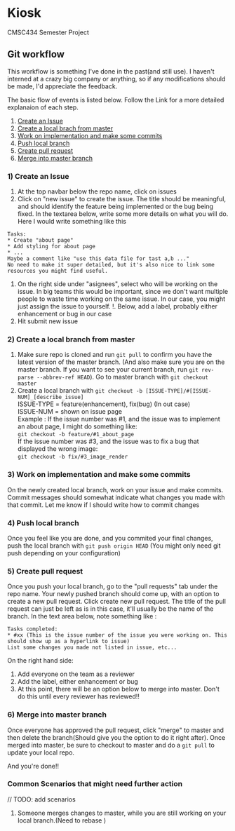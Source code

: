 # Kiosk
CMSC434 Semester Project



## Git workflow 
This workflow is something I've done in the past(and still use).
I haven't interned at a crazy big company or anything, so if any 
modifications should be made, I'd appreciate the feedback.

The basic flow of events is listed below.
Follow the Link for a more detailed explanaion of each step.
1. [Create an Issue](https://github.com/CMSC434/Kiosk#1-create-an-issue)
1. [Create a local brach from master](https://github.com/CMSC434/Kiosk#2-create-a-local-branch-from-master)
1. [Work on implementation and make some commits](https://github.com/CMSC434/Kiosk#3-work-on-implementation-and-make-some-commits)
1. [Push local branch]()
1. [Create pull request]()
1. [Merge into master branch]()

### 1) Create an Issue
1. At the top navbar below the repo name, click on issues
1. Click on "new issue" to create the issue. The title should be meaningful, and should identify the feature being implemented or the bug being fixed. In the textarea below, write some more details on what you will do. Here I would write something like this 
```
Tasks: 
* Create "about page" 
* Add styling for about page
* ...
Maybe a comment like "use this data file for tast a,b ..."
No need to make it super detailed, but it's also nice to link some resources you might find useful.
```
1. On the right side under "asignees", select who will be working on the issue. In big teams this would be important, since we don't want multiple people to waste time working on the same issue. In our case, you might just assign the issue to yourself. 
!. Below, add a label, probably either enhancement or bug in our case
1. Hit submit new issue

### 2) Create a local branch from master
1. Make sure repo is cloned and run `git pull` to confirm you have the latest version of the master branch. (And also make sure you are on the master branch. If you want to see your current branch, run `git rev-parse --abbrev-ref HEAD`). Go to master branch with `git checkout master`
1. Create a local branch with `git checkout -b [ISSUE-TYPE]/#[ISSUE-NUM]_[describe_issue]`\
ISSUE-TYPE = feature(enhancement), fix(bug) (In out case)\
ISSUE-NUM = shown on issue page\
Example : 
If the issue number was #1, and the issue was to implement an about page, I might do something like:\
  `git checkout -b feature/#1_about_page`\
If the issue number was #3, and the issue was to fix a bug that displayed the wrong image:\
  `git checkout -b fix/#3_image_render`

### 3) Work on implementation and make some commits
On the newly created local branch, work on your issue and make commits. 
Commit messages should somewhat indicate what changes you made with that commit. 
Let me know if I should write how to commit changes

### 4) Push local branch
Once you feel like you are done, and you commited your final changes, push the local branch with
`git push origin HEAD` (You might only need git push depending on your configuration)

### 5) Create pull request
Once you push your local branch, go to the "pull requests" tab under the repo name. Your newly pushed branch should come up, with an option to create a new pull request. Click create new pull request. The title of the pull request can just be left as is in this case, it'll usually be the name of the branch. 
In the text area below, note something like :
```
Tasks completed:
* #xx (This is the issue number of the issue you were working on. This should show up as a hyperlink to issue) 
List some changes you made not listed in issue, etc...
```
On the right hand side: 
1. Add everyone on the team as a reviewer
1. Add the label, either enhancement or bug
1. At this point, there will be an option below to merge into master. Don't do this until every reviewer has reviewed!!


### 6) Merge into master branch
Once everyone has approved the pull request, click "merge" to master and then delete the branch(Should give you the option to do it right after).
Once merged into master, be sure to checkout to master and do a `git pull` to update your local repo. 

And you're done!!

### Common Scenarios that might need further action
// TODO: add scenarios
1. Someone merges changes to master, while you are still working on your local branch.(Need to rebase )


